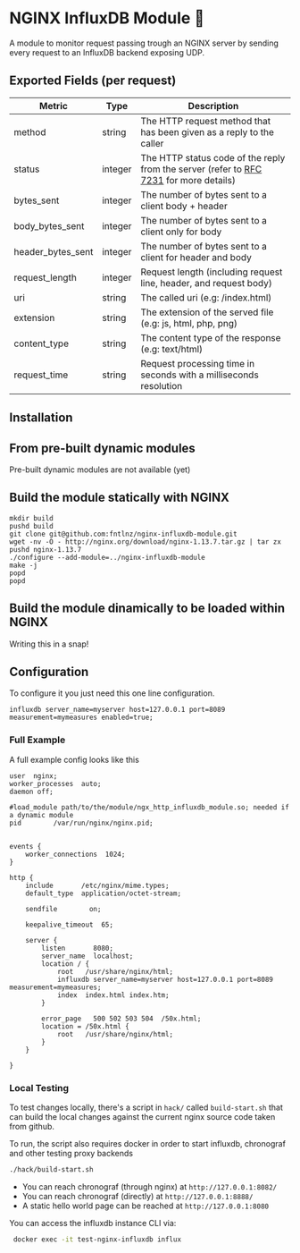 # NGINX InfluxDB Module :unicorn:

A module to monitor request passing trough an NGINX server by sending
every request to an InfluxDB backend exposing UDP.

## Exported Fields (per request)

| Metric                | Type    | Description                                                                                                                                                                                           |
|-----------------------|---------|-------------------------------------------------------------------------------------------------------------------------------------------------------------------------------------------------------|
| method                | string  | The HTTP request method that has been given as a reply to the caller                                                                                                                                  |
| status                | integer | The HTTP status code of the reply from the server (refer to [RFC 7231](https://tools.ietf.org/html/rfc7231#section-6.1) for more details)                                                             |
| bytes_sent            | integer | The number of bytes sent to a client body + header                                                                                                                                                    |
| body_bytes_sent       | integer | The number of bytes sent to a client only for body                                                                                                                                                    |
| header_bytes_sent     | integer | The number of bytes sent to a client for header and body                                                                                                                                              |
| request_length        | integer | Request length (including request line, header, and request body)                                                                                                                                     |
| uri                   | string  | The called uri (e.g: /index.html)                                                                                                                                                                     |
| extension             | string  | The extension of the served file (e.g: js, html, php, png)                                                                                                                                            |
| content_type          | string  | The content type of the response (e.g: text/html)                                                                                                                                                     |
| request_time          | string  | Request processing time in seconds with a milliseconds resolution                                                                                                                                     |


## Installation

## From pre-built dynamic modules

Pre-built dynamic modules are not available (yet)

## Build the module statically with NGINX

```
mkdir build
pushd build
git clone git@github.com:fntlnz/nginx-influxdb-module.git
wget -nv -O - http://nginx.org/download/nginx-1.13.7.tar.gz | tar zx
pushd nginx-1.13.7
./configure --add-module=../nginx-influxdb-module
make -j
popd
popd
```


## Build the module dinamically to be loaded within NGINX

Writing this in a snap!

## Configuration

To configure it you just need this one line configuration.

```
influxdb server_name=myserver host=127.0.0.1 port=8089 measurement=mymeasures enabled=true;
```


### Full Example

A full example config looks like this

```nginx
user  nginx;
worker_processes  auto;
daemon off;

#load_module path/to/the/module/ngx_http_influxdb_module.so; needed if a dynamic module
pid        /var/run/nginx/nginx.pid;


events {
    worker_connections  1024;
}

http {
    include       /etc/nginx/mime.types;
    default_type  application/octet-stream;

    sendfile        on;

    keepalive_timeout  65;

    server {
        listen       8080;
        server_name  localhost;
        location / {
            root   /usr/share/nginx/html;
            influxdb server_name=myserver host=127.0.0.1 port=8089 measurement=mymeasures;
            index  index.html index.htm;
        }

        error_page   500 502 503 504  /50x.html;
        location = /50x.html {
            root   /usr/share/nginx/html;
        }
    }

}

```


### Local Testing

To test changes locally, there's a script in `hack/` called `build-start.sh` that can
build the local changes against the current nginx source code taken from github.

To run, the script also requires docker in order to start influxdb, chronograf and other testing proxy backends

```bash
./hack/build-start.sh
```

- You can reach chronograf (through nginx) at `http://127.0.0.1:8082/`
- You can reach chronograf (directly) at `http://127.0.0.1:8888/`
- A static hello world page can be reached at `http://127.0.0.1:8080`


You can access the influxdb instance CLI via:

```bash
 docker exec -it test-nginx-influxdb influx
```


